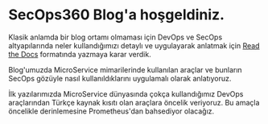 # SecOps360 Blog'a hoşgeldiniz.

Klasik anlamda bir blog ortamı olmaması için DevOps ve SecOps altyapılarında neler kullandığımızı detaylı ve uygulayarak anlatmak için [Read the Docs](https://readthedocs.org/ "Read the Docs sayfasına gider.") formatında yazmaya karar verdik.

Blog'umuzda MicroService mimarilerinde kullanılan araçlar ve bunların SecOps gözüyle nasıl kullanıldıklarını uygulamalı olarak anlatıyoruz.

İlk yazılarımızda MicroService dünyasında çokça kullandığımız DevOps araçlarından Türkçe kaynak kısıtı olan araçlara öncelik veriyoruz. Bu amaçla öncelikle derinlemesine Prometheus'dan bahsediyor olacağız.
